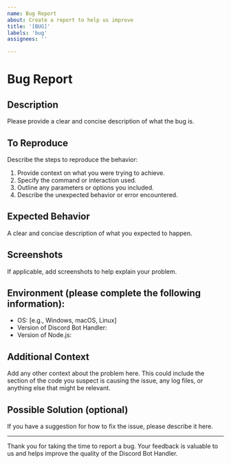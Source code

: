 ```yaml
---
name: Bug Report
about: Create a report to help us improve
title: '[BUG]'
labels: 'bug'
assignees: ''

---
```


# Bug Report

## Description
Please provide a clear and concise description of what the bug is.

## To Reproduce
Describe the steps to reproduce the behavior:
1. Provide context on what you were trying to achieve.
2. Specify the command or interaction used.
3. Outline any parameters or options you included.
4. Describe the unexpected behavior or error encountered.

## Expected Behavior
A clear and concise description of what you expected to happen.

## Screenshots
If applicable, add screenshots to help explain your problem.

## Environment (please complete the following information):
- OS: [e.g., Windows, macOS, Linux]
- Version of Discord Bot Handler:
- Version of Node.js:

## Additional Context
Add any other context about the problem here. This could include the section of the code you suspect is causing the issue, any log files, or anything else that might be relevant.

## Possible Solution (optional)
If you have a suggestion for how to fix the issue, please describe it here.

---

Thank you for taking the time to report a bug. Your feedback is valuable to us and helps improve the quality of the Discord Bot Handler.
